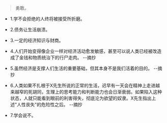 >勇敢。

- 1.学不会拒绝的人终将被接受所折磨。

- 2.债务让生活崩溃。

- 3.一定的经济知识与财商。

- 4.人们开始变得像企业一样对经济活动愈发敏感，甚至可以说人类已经被改造成了金钱和物质统治下的行尸走肉。 --摘抄

- 5.虽然经济是支撑人们生活的重要基础，但其本身不是我们活着的目的。 --摘抄

- 6.人类如果不扎根于X先生所说的正常的生活，迟早有一天会在精神上走进越来越窄的死胡同，生理上的思考能力和判断能力也会日渐衰弱。如果陷入这种状态，人就只能看到眼前的利害得失，彻底沦为欲望的奴隶。X先生指出上述"人性丧失"的危险性之后。 --摘抄

- 7.学会说不。

